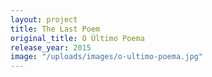 ```yaml
---
layout: project
title: The Last Poem
original_title: O Último Poema
release_year: 2015
image: "/uploads/images/o-ultimo-poema.jpg"
---
```

